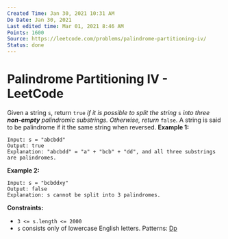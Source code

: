 ```yaml
---
Created Time: Jan 30, 2021 10:31 AM
Do Date: Jan 30, 2021
Last edited time: Mar 01, 2021 8:46 AM
Points: 1600
Source: https://leetcode.com/problems/palindrome-partitioning-iv/
Status: done
---
```


# Palindrome Partitioning IV - LeetCode

Given a string `s`, return `true` *if it is possible to split the string* `s` *into three **non-empty** palindromic substrings. Otherwise, return* `false`.​​​​​
A string is said to be palindrome if it the same string when reversed.
**Example 1:**
```
Input: s = "abcbdd"
Output: true
Explanation: "abcbdd" = "a" + "bcb" + "dd", and all three substrings are palindromes.
```
**Example 2:**
```
Input: s = "bcbddxy"
Output: false
Explanation: s cannot be split into 3 palindromes.
```
**Constraints:**
- `3 <= s.length <= 2000`
- `s`​​​​​​ consists only of lowercase English letters.
Patterns: [Dp](Dp.md)